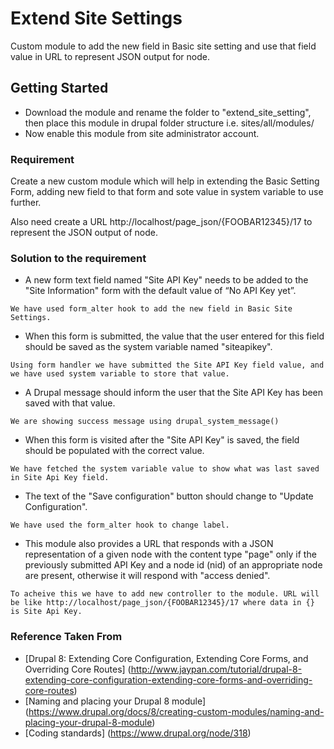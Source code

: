 # Extend Site Settings
Custom module to add the new field in Basic site setting and use that field value in URL to represent JSON output for node.

## Getting Started

* Download the module and rename the folder to "extend_site_setting", then place this module in drupal folder structure i.e. sites/all/modules/
* Now enable this module from site administrator account.


### Requirement
Create a new custom module which will help in extending the Basic Setting Form, adding new field to that form and sote value in system variable to use further.

Also need create a URL http://localhost/page_json/{FOOBAR12345}/17 to represent the JSON output of node.

### Solution to the requirement

* A new form text field named "Site API Key" needs to be added to the "Site Information" form with the default value of “No API Key yet”.
```
We have used form_alter hook to add the new field in Basic Site Settings.
```

* When this form is submitted, the value that the user entered for this field should be saved as the system variable named "siteapikey".
```
Using form handler we have submitted the Site API Key field value, and we have used system variable to store that value.
```

* A Drupal message should inform the user that the Site API Key has been saved with that value.
```
We are showing success message using drupal_system_message()
```

* When this form is visited after the "Site API Key" is saved, the field should be populated with the correct value.
```
We have fetched the system variable value to show what was last saved in Site Api Key field.
```

* The text of the "Save configuration" button should change to "Update Configuration".
```
We have used the form_alter hook to change label.
```

* This module also provides a URL that responds with a JSON representation of a given node with the content type "page" only if the previously submitted API Key and a node id (nid) of an appropriate node are present, otherwise it will respond with "access denied".
```
To acheive this we have to add new controller to the module. URL will be like http://localhost/page_json/{FOOBAR12345}/17 where data in {} is Site Api Key.
```

### Reference Taken From
* [Drupal 8: Extending Core Configuration, Extending Core Forms, and Overriding Core Routes] (http://www.jaypan.com/tutorial/drupal-8-extending-core-configuration-extending-core-forms-and-overriding-core-routes)
* [Naming and placing your Drupal 8 module] (https://www.drupal.org/docs/8/creating-custom-modules/naming-and-placing-your-drupal-8-module)
* [Coding standards] (https://www.drupal.org/node/318)
